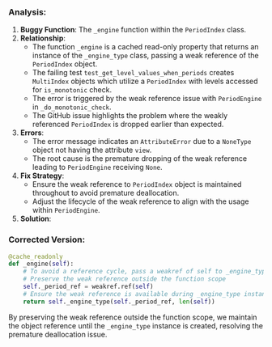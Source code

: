 ### Analysis:
1. **Buggy Function**: The `_engine` function within the `PeriodIndex` class.
2. **Relationship**:
   - The function `_engine` is a cached read-only property that returns an instance of the `_engine_type` class, passing a weak reference of the `PeriodIndex` object.
   - The failing test `test_get_level_values_when_periods` creates `MultiIndex` objects which utilize a `PeriodIndex` with levels accessed for `is_monotonic` check.
   - The error is triggered by the weak reference issue with `PeriodEngine` in `_do_monotonic_check`.
   - The GitHub issue highlights the problem where the weakly referenced `PeriodIndex` is dropped earlier than expected.
3. **Errors**:
   - The error message indicates an `AttributeError` due to a `NoneType` object not having the attribute `view`.
   - The root cause is the premature dropping of the weak reference leading to `PeriodEngine` receiving `None`.
4. **Fix Strategy**:
   - Ensure the weak reference to `PeriodIndex` object is maintained throughout to avoid premature deallocation.
   - Adjust the lifecycle of the weak reference to align with the usage within `PeriodEngine`.
5. **Solution**:

### Corrected Version:
```python
@cache_readonly
def _engine(self):
    # To avoid a reference cycle, pass a weakref of self to _engine_type.
    # Preserve the weak reference outside the function scope
    self._period_ref = weakref.ref(self)
    # Ensure the weak reference is available during _engine_type instantiation
    return self._engine_type(self._period_ref, len(self))
```

By preserving the weak reference outside the function scope, we maintain the object reference until the `_engine_type` instance is created, resolving the premature deallocation issue.